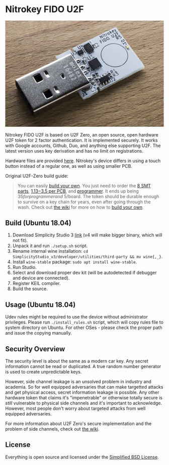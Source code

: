 
Nitrokey FIDO U2F
===================

![Nitrokey Fido U2F Rev.5](nku2f.jpg)

Nitrokey FIDO U2F is based on U2F Zero, an open source, open hardware U2F token for 2 factor authentication.  It is implemented securely.  It works with Google accounts, Github, Duo, and anything else supporting U2F.  The latest version uses key derivation and has no limit on registrations.

Hardware files are provided [here](https://github.com/Nitrokey/nitrokey-fido-u2f-hardware). Nitrokey's device differs in using a touch button instead of a regular one, as well as using smaller PCB.


Original U2F-Zero build guide:
> You can easily [build your own](https://github.com/conorpp/u2f-zero/wiki/Building-a-U2F-Token).  You just need to order the 
[8 SMT parts](https://github.com/conorpp/u2f-zero/wiki/Parts-List#smt-parts), [$1.13-$3.5 per PCB](https://github.com/conorpp/u2f-zero/wiki/Parts-List#pcbs), and [programmer](http://www.digikey.com/product-detail/en/silicon-labs/DEBUGADPTR1-USB/336-1182-ND/807653).
It ends up being $35 for programmer and ~$5/board.  The token should be durable enough to survive on a key chain for years, even after going through the wash.
> Check out [the wiki](https://github.com/conorpp/u2f-zero/wiki) for more on how to [build your own](https://github.com/conorpp/u2f-zero/wiki/Building-a-U2F-Token).


Build (Ubuntu 18.04)
-----

1. Download Simplicity Studio 3 [link](https://www.silabs.com/products/development-tools/software/simplicity-studio-version3) (v4 will make bigger binary, which will not fit). 
2. Unpack it and run `./setup.sh` script.
3. Rename internal wine installation: `cd SimplicityStudio_v3/developer/utilities/third-party && mv wine{,_}`.
3. Install `wine-stable` package: `sudo apt install wine-stable`.
4. Run Studio.
5. Select and download proper dev kit (will be autodetected if debugger and device are connected).
6. Register KEIL compiler.
7. Build the source.

Usage (Ubuntu 18.04)
-------
Udev rules might be required to use the device without administrator privileges. Please run `./install_rules.sh` script, which will copy rules file to system directory on Ubuntu. For other OSes - please check the proper path and issue the copying manually.

Security Overview
-----------------

The security level is about the same as a modern car key.  Any secret information cannot be read or duplicated.  A true random number generator is used to create unpredictable keys.  

However, side channel leakage is an unsolved problem in industry and academia.  So for well equipped adversaries that can make targetted attacks and get physical access, secret information leakage is possible.  Any other hardware token that claims it's "impenetrable" or otherwise totally secure is *still* vulnerable to physical side channels and it's important to acknowledge.  However, most people don't worry about targeted attacks from well equipped adversaries.

For more information about U2F Zero's secure implementation and the problem of side channels, check out [the wiki](https://github.com/conorpp/u2f-zero/wiki/Security-Overview).


License
-------

Everything is open source and licensed under the [Simplified BSD License](https://github.com/conorpp/u2f-zero/blob/master/LICENSE.txt).

